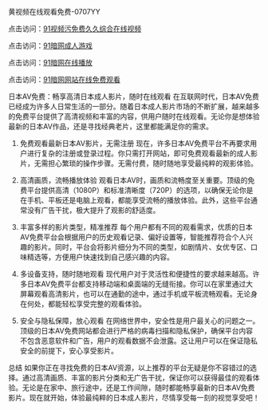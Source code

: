 黄视频在线观看免费-0707YY

点击访问：<a href="https://gda-c7m.pages.dev/">91视频污免费久久综合在线视频</a>

点击访问：<a href="https://tfda.pages.dev/">91暗网成人游戏</a>

点击访问：<a href="https://bsdf-5f5.pages.dev/">91暗网在线播放</a>

点击访问：<a href="https://cfad.pages.dev/">91暗网网站在线免费观看</a>

日本AV免费：畅享高清日本成人影片，随时在线观看
在互联网时代，日本AV免费已经成为许多人日常生活的一部分。随着日本成人影片市场的不断扩展，越来越多的免费平台提供了高清视频和丰富的内容，供用户随时在线观看。无论你是想体验最新的日本AV作品，还是寻找经典老片，这里都能满足你的需求。

1. 免费观看最新日本AV影片，无需注册
现在，许多日本AV免费平台不再要求用户进行复杂的注册或登录过程。你只需打开网站，即可免费观看最新的成人影片，无需担心繁琐的操作步骤。无需付费，随时随地享受最纯粹的观影体验。

2. 高清画质，流畅播放体验
观看日本AV时，画质和流畅度至关重要。顶级的免费平台提供高清（1080P）和标准清晰度（720P）的选项，以确保无论你是在手机、平板还是电脑上观看，都能享受流畅的播放体验。此外，这些平台通常没有广告干扰，极大提升了观影的舒适度。

3. 丰富多样的影片类型，精准推荐
每个用户都有不同的观看需求，优质的日本AV免费平台会根据用户的历史观看记录、偏好设置等，智能推荐符合个人兴趣的影片。同时，平台会将影片细分为不同的类型，如剧情片、女优专区、口味精选等，方便用户快速找到自己感兴趣的内容。

4. 多设备支持，随时随地观看
现代用户对于灵活性和便捷性的要求越来越高。许多日本AV免费平台都支持移动端和桌面端的无缝衔接。你可以在家里通过大屏幕观看高清影片，也可以在通勤的途中，通过手机或平板流畅观看。无论身在何处，都能轻松享受完整的观看体验。

5. 安全与隐私保障，放心观看
在网络世界中，安全性是用户最关心的问题之一。顶级的日本AV免费网站都会进行严格的病毒扫描和隐私保护，确保平台内容不包含恶意软件和广告，用户的观看数据不会泄露。这让用户可以在保证隐私安全的前提下，安心享受影片。

总结
如果你正在寻找免费的日本AV资源，以上推荐的平台无疑是你不容错过的选择。通过高清画质、丰富的影片分类和无广告干扰，保证你可以获得最佳的观看体验。无论是在家中、旅行途中，还是工作间隙，随时都能畅享最新的日本AV免费影片。现在就开始，体验最纯粹的日本成人影片，尽情享受每一刻的视觉享受吧！

<span style="display:none;">[Canonical link]( https://github.com/nie20250707/nie4 ）</span>
